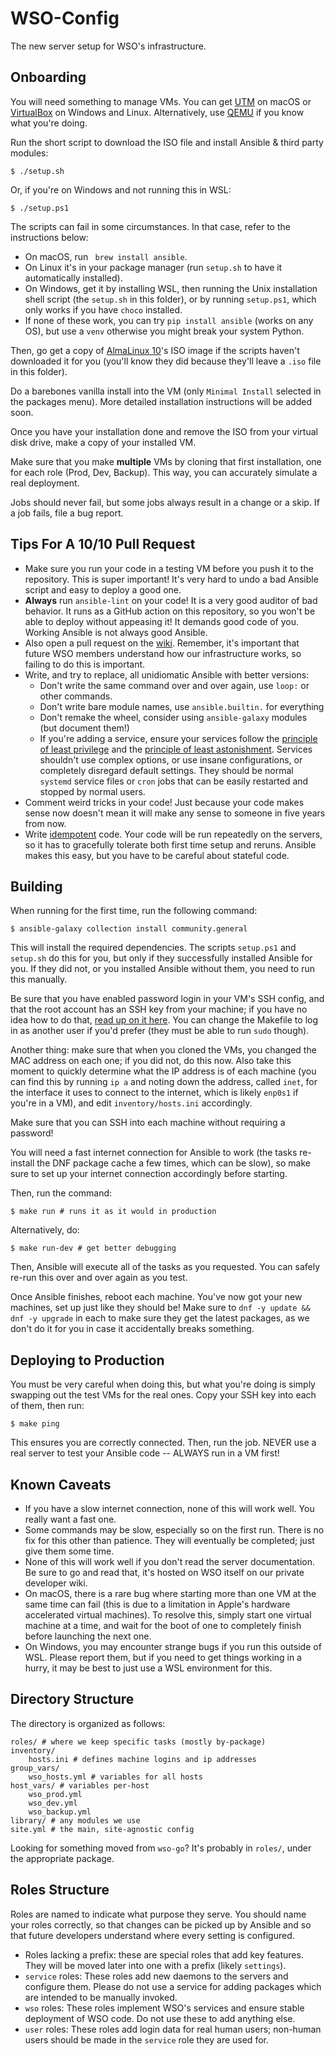 # WSO-Config
The new server setup for WSO's infrastructure.

## Onboarding
You will need something to manage VMs. You can get [UTM](https://mac.getutm.app) on macOS or [VirtualBox](https://www.virtualbox.org) on Windows and Linux. Alternatively, use [QEMU](https://qemu.org) if you know what you're doing.

Run the short script to download the ISO file and install Ansible & third party modules:
``` shell
$ ./setup.sh
```
Or, if you're on Windows and not running this in WSL:
``` shell
$ ./setup.ps1 
```

The scripts can fail in some circumstances. In that case, refer to the instructions below:

* On macOS, run ` brew install ansible`. 
* On Linux it's in your package manager (run `setup.sh` to have it automatically installed). 
* On Windows, get it by installing WSL, then running the Unix installation shell script (the `setup.sh` in this folder), or by running `setup.ps1`, which only works if you have `choco` installed. 
* If none of these work, you can try `pip install ansible` (works on any OS), but use a `venv` otherwise you might break your system Python.

Then, go get a copy of [AlmaLinux 10](https://almalinux.org)'s ISO image if the scripts haven't downloaded it for you (you'll know they did because they'll leave a `.iso` file in this folder). 

Do a barebones vanilla install into the VM (only `Minimal Install` selected in the packages menu). More detailed installation instructions will be added soon.

Once you have your installation done and remove the ISO from your virtual disk drive, make a copy of your installed VM. 

Make sure that you make **multiple** VMs by cloning that first installation, one for each role (Prod, Dev, Backup). This way, you can accurately simulate a real deployment. 

Jobs should never fail, but some jobs always result in a change or a skip. If a job fails, file a bug report.

## Tips For A 10/10 Pull Request
- Make sure you run your code in a testing VM before you push it to the repository. This is super important! It's very hard to undo a bad Ansible script and easy to deploy a good one.
- **Always** run `ansible-lint` on your code! It is a very good auditor of bad behavior. It runs as a GitHub action on this repository, so you won't be able to deploy without appeasing it! It demands good code of you. Working Ansible is not always good Ansible.
- Also open a pull request on the [wiki](https://github.com/WilliamsStudentsOnline/wiki). Remember, it's important that future WSO members understand how our infrastructure works, so failing to do this is important.
- Write, and try to replace, all unidiomatic Ansible with better versions:
  - Don't write the same command over and over again, use `loop:` or other commands.
  - Don't write bare module names, use `ansible.builtin.` for everything
  - Don't remake the wheel, consider using `ansible-galaxy` modules (but document them!)
  - If you're adding a service, ensure your services follow the [principle of least privilege](https://en.wikipedia.org/wiki/Principle_of_least_privilege) and the [principle of least astonishment](https://en.wikipedia.org/wiki/Principle_of_least_astonishment). Services shouldn't use complex options, or use insane configurations, or completely disregard default settings. They should be normal `systemd` service files or `cron` jobs that can be easily restarted and stopped by normal users. 
- Comment weird tricks in your code! Just because your code makes sense now doesn't mean it will make any sense to someone in five years from now.
- Write [idempotent](https://en.wikipedia.org/wiki/Idempotence) code. Your code will be run repeatedly on the servers, so it has to gracefully tolerate both first time setup and reruns. Ansible makes this easy, but you have to be careful about stateful code. 

## Building
When running for the first time, run the following command: 
``` shell
$ ansible-galaxy collection install community.general 
```
This will install the required dependencies. The scripts `setup.ps1` and `setup.sh` do this for you, but only if they successfully installed Ansible for you. If they did not, or you installed Ansible without them, you need to run this manually. 

Be sure that you have enabled password login in your VM's SSH config, and that the root account has an SSH key from your machine; if you have no idea how to do that, [read up on it here](https://www.cyberciti.biz/faq/how-to-set-up-ssh-keys-on-linux-unix/). You can change the Makefile to log in as another user if you'd prefer (they must be able to run `sudo` though). 

Another thing: make sure that when you cloned the VMs, you changed the MAC address on each one; if you did not, do this now. Also take this moment to quickly determine what the IP address is of each machine (you can find this by running `ip a` and noting down the address, called `inet`, for the interface it uses to connect to the internet, which is likely `enp0s1` if you're in a VM), and edit `inventory/hosts.ini` accordingly. 

Make sure that you can SSH into each machine without requiring a password!

You will need a fast internet connection for Ansible to work (the tasks re-install the DNF package cache a few times, which can be slow), so make sure to set up your internet connection accordingly before starting.

Then, run the command:
``` shell
$ make run # runs it as it would in production
``` 
Alternatively, do:
``` shell
$ make run-dev # get better debugging
```
Then, Ansible will execute all of the tasks as you requested. You can safely re-run this over and over again as you test.

Once Ansible finishes, reboot each machine. You've now got your new machines, set up just like they should be! Make sure to `dnf -y update && dnf -y upgrade` in each to make sure they get the latest packages, as we don't do it for you in case it accidentally breaks something.

## Deploying to Production
You must be very careful when doing this, but what you're doing is simply swapping out the test VMs for the real ones. Copy your SSH key into each of them, then run:
```shell
$ make ping
```
This ensures you are correctly connected. Then, run the job. NEVER use a real server to test your Ansible code -- ALWAYS run in a VM first!

## Known Caveats

- If you have a slow internet connection, none of this will work well. You really want a fast one.
- Some commands may be slow, especially so on the first run. There is no fix for this other than patience. They will eventually be completed; just give them some time.
- None of this will work well if you don't read the server documentation. Be sure to go and read that, it's hosted on WSO itself on our private developer wiki.
- On macOS, there is a rare bug where starting more than one VM at the same time can fail (this is due to a limitation in Apple's hardware accelerated virtual machines). To resolve this, simply start one virtual machine at a time, and wait for the boot of one to completely finish before launching the next one.
- On Windows, you may encounter strange bugs if you run this outside of WSL. Please report them, but if you need to get things working in a hurry, it may be best to just use a WSL environment for this.  

## Directory Structure
The directory is organized as follows:
``` shell
roles/ # where we keep specific tasks (mostly by-package)
inventory/
	hosts.ini # defines machine logins and ip addresses
group_vars/
	wso_hosts.yml # variables for all hosts
host_vars/ # variables per-host
	wso_prod.yml
	wso_dev.yml
	wso_backup.yml
library/ # any modules we use
site.yml # the main, site-agnostic config
```
Looking for something moved from `wso-go`? It's probably in `roles/`, under the appropriate package.

## Roles Structure
Roles are named to indicate what purpose they serve. You should name your roles correctly, so that changes can be picked up by Ansible and so that future developers understand where every setting is configured.
- Roles lacking a prefix: these are special roles that add key features. They will be moved later into one with a prefix (likely `settings`). 
- `service` roles: These roles add new daemons to the servers and configure them. Please do not use a service for adding packages which are intended to be manually invoked.
- `wso` roles: These roles implement WSO's services and ensure stable deployment of WSO code. Do not use these to add anything else.
- `user` roles: These roles add login data for real human users; non-human users should be made in the `service` role they are used for. 
